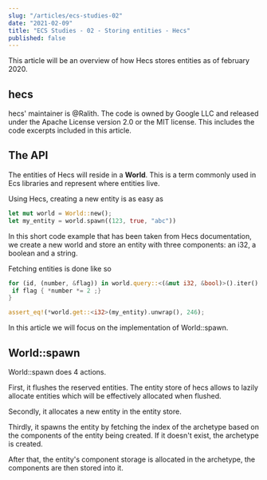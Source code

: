 ```yaml
---
slug: "/articles/ecs-studies-02"
date: "2021-02-09"
title: "ECS Studies - 02 - Storing entities - Hecs"
published: false
---
```


This article will be an overview of how Hecs stores entities as of
february 2020.

## hecs

hecs' maintainer is @Ralith. The code is owned by Google LLC and
released under the Apache License version 2.0 or the MIT license. This
includes the code excerpts included in this article.


## The API

The entities of Hecs will reside in a **World**. This is a term commonly
used in Ecs libraries and represent where entities live.


Using Hecs, creating a new entity is as easy as
```rust
let mut world = World::new();
let my_entity = world.spawn((123, true, "abc"))
```


In this short code example that has been taken from Hecs
documentation, we create a new world and store an entity
with three components: an i32, a boolean and a string.


Fetching entities is done like so
```rust
for (id, (number, &flag)) in world.query::<(&mut i32, &bool)>().iter() { 
 if flag { *number *= 2 ;}
}

assert_eq!(*world.get::<i32>(my_entity).unwrap(), 246);
```


In this article we will focus on the implementation of World::spawn.

## World::spawn

World::spawn does 4 actions. 


First, it flushes the reserved entities. The entity store of hecs
allows to lazily allocate entities which will be effectively allocated
when flushed.


Secondly, it allocates a new entity in the entity store.


Thirdly, it spawns the entity by fetching the index of the archetype
based on the components of the entity being created. If it doesn't
exist, the archetype is created.


After that, the entity's component storage is allocated in the
archetype, the components are then stored into it.

